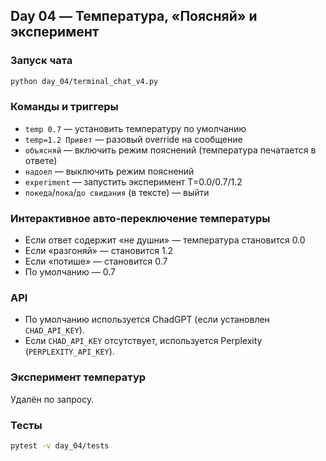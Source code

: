 ## Day 04 — Температура, «Поясняй» и эксперимент

### Запуск чата
```bash
python day_04/terminal_chat_v4.py
```

### Команды и триггеры
- `temp 0.7` — установить температуру по умолчанию
- `temp=1.2 Привет` — разовый override на сообщение
- `объясняй` — включить режим пояснений (температура печатается в ответе)
- `надоел` — выключить режим пояснений
- `experiment` — запустить эксперимент T=0.0/0.7/1.2
- `покеда`/`пока`/`до свидания` (в тексте) — выйти

### Интерактивное авто‑переключение температуры
- Если ответ содержит «не душни» — температура становится 0.0
- Если «разгоняй» — становится 1.2
- Если «потише» — становится 0.7
- По умолчанию — 0.7

### API
- По умолчанию используется ChadGPT (если установлен `CHAD_API_KEY`).
- Если `CHAD_API_KEY` отсутствует, используется Perplexity (`PERPLEXITY_API_KEY`).

### Эксперимент температур
Удалён по запросу.

### Тесты
```bash
pytest -v day_04/tests
```


